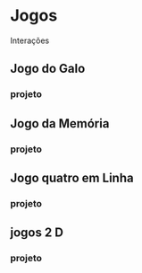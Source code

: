 # Jogos
Interações 

## Jogo do Galo
### projeto

## Jogo da Memória
### projeto

## Jogo quatro em Linha
### projeto

## jogos 2 D
### projeto
